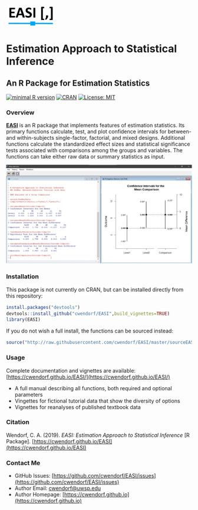 <a href="https://cwendorf.github.io/EASI">
<img src="docs/logo.png" height="60px;" align="left;">
</a>

# Estimation Approach to Statistical Inference

## An R Package for Estimation Statistics

[![minimal R version](https://img.shields.io/badge/R%3E%3D-3.5.0-6666ff.svg)](https://cran.r-project.org/)
[![CRAN](http://www.r-pkg.org/badges/version/report)](https://cran.r-project.org/package=report)
[![License: MIT](https://img.shields.io/badge/License-MIT-blue.svg)](https://opensource.org/licenses/MIT)

### Overview

[**EASI**](https://cwendorf.github.io/EASI) is an R package that implements features of estimation statistics. Its primary functions calculate, test, and plot confidence intervals for between- and within-subjects single-factor, factorial, and mixed designs. Additional functions calculate the standardized effect sizes and statistical significance tests associated with comparisons among the groups and variables. The functions can take either raw data or summary statistics as input. 

<a href="https://cwendorf.github.io/EASI">
<p align="center"><kbd><img src="docs/easiComparison.jpg"></kbd></p>
</a>

### Installation

This package is not currently on CRAN, but can be installed directly from this repository:

```r
install.packages("devtools")
devtools::install_github("cwendorf/EASI",build_vignettes=TRUE)
library(EASI)
```

If you do not wish a full install, the functions can be sourced instead:

```r
source("http://raw.githubusercontent.com/cwendorf/EASI/master/sourceEASI.R")
```

### Usage

Complete documentation and vignettes are available:  
[https://cwendorf.github.io/EASI/](https://cwendorf.github.io/EASI/)

- A full manual describing all functions, both required and optional parameters
- Vingettes for fictional tutorial data that show the diversity of options
- Vignettes for reanalyses of published textbook data

### Citation

Wendorf, C. A. (2019). _EASI: Estimation Approach to Statistical Inference_ [R Package]. [https://cwendorf.github.io/EASI](https://cwendorf.github.io/EASI)

### Contact Me

- GitHub Issues: [https://github.com/cwendorf/EASI/issues](https://github.com/cwendorf/EASI/issues) 
- Author Email: [cwendorf@uwsp.edu](mailto:cwendorf@uwsp.edu)
- Author Homepage: [https://cwendorf.github.io](https://cwendorf.github.io)
